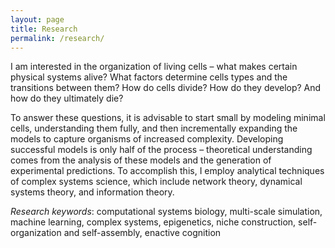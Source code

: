 ```yaml
---
layout: page
title: Research
permalink: /research/
---
```


I am interested in the organization of living cells – what makes certain physical systems alive? What factors determine cells types and the transitions between them? How do cells divide? How do they develop? And how do they ultimately die? 

To answer these questions, it is advisable to start small by modeling minimal cells, understanding them fully, and then incrementally expanding the models to capture organisms of increased complexity. Developing successful models is only half of the process – theoretical understanding comes from the analysis of these models and the generation of experimental predictions. To accomplish this, I employ analytical techniques of complex systems science, which include network theory, dynamical systems theory, and information theory.

*Research keywords*: computational systems biology, multi-scale simulation, machine learning, complex systems, epigenetics, niche construction, self-organization and self-assembly, enactive cognition